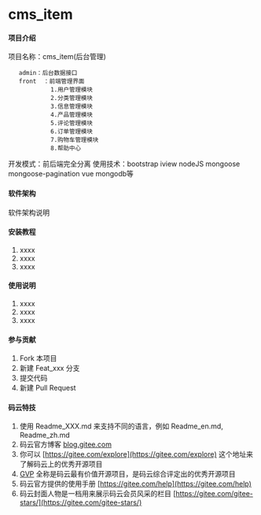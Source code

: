 # cms_item

#### 项目介绍
项目名称：cms_item(后台管理)

       admin：后台数据接口
       front  ：前端管理界面
                1.用户管理模块
                2.分类管理模块
                3.信息管理模块
                4.产品管理模块
                5.评论管理模块
                6.订单管理模块
                7.购物车管理模块
                8.帮助中心
    

开发模式：前后端完全分离
使用技术：bootstrap
                  iview
                  nodeJS
                  mongoose
                  mongoose-pagination
                  vue
                  mongodb等


#### 软件架构
软件架构说明


#### 安装教程

1. xxxx
2. xxxx
3. xxxx

#### 使用说明

1. xxxx
2. xxxx
3. xxxx

#### 参与贡献

1. Fork 本项目
2. 新建 Feat_xxx 分支
3. 提交代码
4. 新建 Pull Request


#### 码云特技

1. 使用 Readme\_XXX.md 来支持不同的语言，例如 Readme\_en.md, Readme\_zh.md
2. 码云官方博客 [blog.gitee.com](https://blog.gitee.com)
3. 你可以 [https://gitee.com/explore](https://gitee.com/explore) 这个地址来了解码云上的优秀开源项目
4. [GVP](https://gitee.com/gvp) 全称是码云最有价值开源项目，是码云综合评定出的优秀开源项目
5. 码云官方提供的使用手册 [https://gitee.com/help](https://gitee.com/help)
6. 码云封面人物是一档用来展示码云会员风采的栏目 [https://gitee.com/gitee-stars/](https://gitee.com/gitee-stars/)